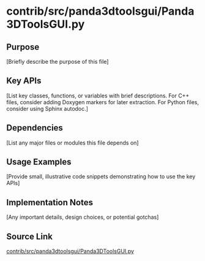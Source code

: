 # contrib/src/panda3dtoolsgui/Panda3DToolsGUI.py

## Purpose
[Briefly describe the purpose of this file]

## Key APIs
[List key classes, functions, or variables with brief descriptions.
For C++ files, consider adding Doxygen markers for later extraction.
For Python files, consider using Sphinx autodoc.]

## Dependencies
[List any major files or modules this file depends on]

## Usage Examples
[Provide small, illustrative code snippets demonstrating how to use the key APIs]

## Implementation Notes
[Any important details, design choices, or potential gotchas]

## Source Link
[contrib/src/panda3dtoolsgui/Panda3DToolsGUI.py](link_to_source_repository/contrib/src/panda3dtoolsgui/Panda3DToolsGUI.py)
